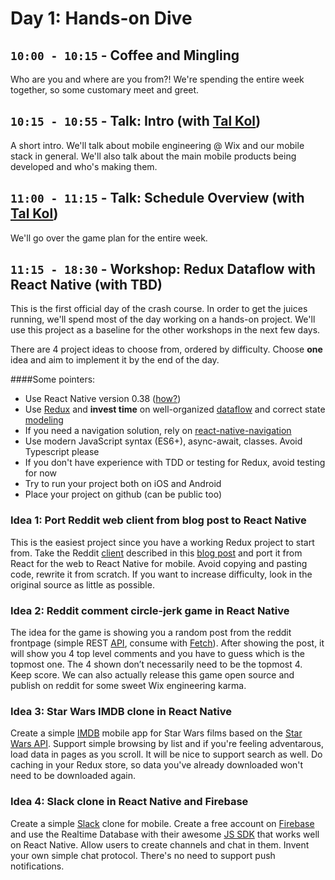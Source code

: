 # Day 1: Hands-on Dive

## `10:00 - 10:15` - Coffee and Mingling
Who are you and where are you from?! We're spending the entire week together, so some customary meet and greet.

## `10:15 - 10:55` - Talk: Intro (with [Tal Kol](mailto:talkol@wix.com))
A short intro. We'll talk about mobile engineering @ Wix and our mobile stack in general. We'll also talk about the main mobile products being developed and who's making them.

## `11:00 - 11:15` - Talk: Schedule Overview (with [Tal Kol](mailto:talkol@wix.com))
We'll go over the game plan for the entire week.

## `11:15 - 18:30` - Workshop: Redux Dataflow with React Native (with TBD)
This is the first official day of the crash course. In order to get the juices running, we'll spend most of the day working on a hands-on project. We'll use this project as a baseline for the other workshops in the next few days.

There are 4 project ideas to choose from, ordered by difficulty. Choose **one** idea and aim to implement it by the end of the day.

####Some pointers:
* Use React Native version 0.38 ([how?](https://gist.github.com/talkol/b6cb414a2435062d310b2d8dfcd8b97c))
* Use [Redux](https://github.com/reactjs/redux) and **invest time** on well-organized [dataflow](https://hackernoon.com/redux-step-by-step-a-simple-and-robust-workflow-for-real-life-apps-1fdf7df46092#.bubcmvc8j) and correct state [modeling](https://medium.com/@talkol/avoiding-accidental-complexity-when-structuring-your-app-state-6e6d22ad5e2a)
* If you need a navigation solution, rely on [react-native-navigation](https://github.com/wix/react-native-navigation)
* Use modern JavaScript syntax (ES6+), async-await, classes. Avoid Typescript please
* If you don't have experience with TDD or testing for Redux, avoid testing for now
* Try to run your project both on iOS and Android
* Place your project on github (can be public too)

### Idea 1: Port Reddit web client from blog post to React Native
This is the easiest project since you have a working Redux project to start from. Take the Reddit [client](https://github.com/wix/react-dataflow-example) described in this [blog post](https://hackernoon.com/redux-step-by-step-a-simple-and-robust-workflow-for-real-life-apps-1fdf7df46092#.bubcmvc8j) and port it from React for the web to React Native for mobile. Avoid copying and pasting code, rewrite it from scratch. If you want to increase difficulty, look in the original source as little as possible.

### Idea 2: Reddit comment circle-jerk game in React Native
The idea for the game is showing you a random post from the reddit frontpage (simple REST [API](https://www.reddit.com/dev/api/), consume with [Fetch](https://facebook.github.io/react-native/docs/network.html)). After showing the post, it will show you 4 top level comments and you have to guess which is the topmost one. The 4 shown don’t necessarily need to be the topmost 4. Keep score. We can also actually release this game open source and publish on reddit for some sweet Wix engineering karma.

### Idea 3: Star Wars IMDB clone in React Native
Create a simple [IMDB](http://www.imdb.com/) mobile app for Star Wars films based on the [Star Wars API](https://swapi.co/). Support simple browsing by list and if you're feeling adventarous, load data in pages as you scroll. It will be nice to support search as well. Do caching in your Redux store, so data you've already downloaded won't need to be downloaded again.

### Idea 4: Slack clone in React Native and Firebase
Create a simple [Slack](https://slack.com/) clone for mobile. Create a free account on [Firebase](https://firebase.google.com/docs/database/) and use the Realtime Database with their awesome [JS SDK](https://www.npmjs.com/package/firebase) that works well on React Native. Allow users to create channels and chat in them. Invent your own simple chat protocol. There's no need to support push notifications.
